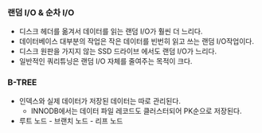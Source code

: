 ### 랜덤 I/O & 순차 I/O
- 디스크 헤더를 옮겨서 데이터를 읽는 랜덤 I/O가 훨씬 더 느리다.
- 데이터베이스 대부분의 작업은 작은 데이터를 빈번히 읽고 쓰는 랜덤 I/O작업이다.
- 디스크 원판을 가지지 않는 SSD 드라이브 에서도 랜덤 I/O가 느리다.
- 일반적인 쿼리튜닝은 랜덤 I/O 자체를 줄여주는 목적이 크다.

### B-TREE
- 인덱스와 실제 데이터가 저장된 데이터는 따로 관리된다.
  - INNODB에서는 데이터 파일 레코드도 클러스터되어 PK순으로 저장된다.
- 루트 노드 - 브랜치 노드 - 리프 노드

